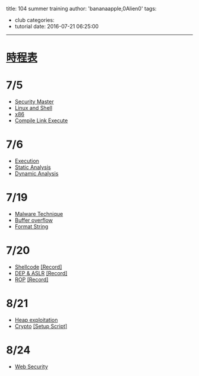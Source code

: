 title: 104 summer training
author: 'bananaapple,0Alien0'
tags:
  - club
categories:
  - tutorial
date: 2016-07-21 06:25:00
---
# [時程表](http://people.cs.nctu.edu.tw/~ckchen/bambooFox.html)

# 7/5

- [Security Master](https://drive.google.com/file/d/0Bw0V1Yd9ZxkEU25jWkxEN0YxQ0k/view)
- [Linux and Shell](https://drive.google.com/file/d/0B2dY3bAMpyESQXpRalRKLVV5bUk/view?usp=sharing)
- [x86](http://www.slideshare.net/ssuser55f15d/x86-50184001)
- [Compile Link Execute](https://github.com/tjjh89017/compile_link)

# 7/6
- [Execution](http://www.slideshare.net/AngelBoy1/execution-50215114)
- [Static Analysis](https://drive.google.com/file/d/0Bw0V1Yd9ZxkEajY4VTBwODd1SXM/view)
- [Dynamic Analysis](http://ncu.ddaa.tw/slides/dynamic-analysis.html#/)

# 7/19
- [Malware Technique](https://drive.google.com/file/d/0Bw0V1Yd9ZxkEOWtSR1FoUGJfU1U/view?usp=sharing)
- [Buffer overflow](https://docs.google.com/presentation/d/1AsIJ9q1rt8WUDtKO2pm8rSrEcXkuWJqcXPPBWaQGoYc/present?slide=id.p)
- [Format String](http://www.slideshare.net/ssuser55f15d/format-string)

# 7/20
- [Shellcode](https://drive.google.com/open?id=0B7UcjiibMqcDZjByazl0WGhWQ00) 
  [\[Record\]](https://www.youtube.com/watch?v=auv-64HUBw8)
- [DEP & ASLR](https://drive.google.com/open?id=0B7UcjiibMqcDY3E1RVVLRkV4YU0)
  [\[Record\]](https://www.youtube.com/watch?v=moDDoF7VK0M)
- [ROP](http://l4ys.tw/ROP_bamboofox.pdf)
  [\[Record\]](https://www.youtube.com/watch?v=oNF8j3v3hVc)

# 8/21
- [Heap exploitation](http://www.slideshare.net/AngelBoy1/heap-exploitation-51891400)
- [Crypto](https://drive.google.com/file/d/0B_fqIeiSNyqZSW1EZWNvcmQ2SEk/view?usp=sharing)
  [\[Setup Script\]](https://drive.google.com/file/d/0B_fqIeiSNyqZcWtXT2pXX0VTVFE/view?usp=sharing)
  
# 8/24
- [Web Security](https://drive.google.com/folderview?id=0B_W3r8pgaZBSfmV3em9QVktwLWlSeHRHUUdiU2NQWGJ0U05LOWZ0TFJ5a1c4VDBQb0htMUU&usp=sharing)